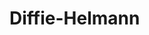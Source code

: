 # Diffie-Helmann
<!DOCTYPE html>
<html lang="en" dir="ltr">
  <head>
    <meta http-equiv="Content-Type" content="text/html; charset=utf-8" />
    <script>
      "use strict";

      function fDH() {
        var vg;
        var vp;
        var va;
        var vb;
        var vgA;
        var vgB;
        var vKA;
        var vKB;
        var vAusgabe;

        vg = document.getElementById("idg").value;
        vg = parseFloat(vg);

        vp = document.getElementById("idp").value;
        vp = parseFloat(vp);

        va = document.getElementById("ida").value;
        va = parseFloat(va);

        vb = document.getElementById("idb").value;
        vb = parseFloat(vb);

        vgA = Math.pow(vg, va) % vp;
        vgB = Math.pow(vg, vb) % vp;
        vKA = Math.pow(vgB, va) % vp;
        vKB = Math.pow(vgA, vb) % vp;

        vAusgabe = "Öffentlicher Schlüssel Alice:" + vgA;
        vAusgabe = vAusgabe + "<br>" + "öffentlicher Schlüssel Bob:" + vgB;
        vAusgabe =
          vAusgabe + "<br>" + "<br>" + "----------------------------" + "<br>";
        vAusgabe = vAusgabe + "<br>" + "Generierter Schlüssel K Alice: " + vKB;
        vAusgabe = vAusgabe + "<br>" + "Generierter Schlüssel K Bob: " + vKB;

        if (vp > 99) {
          vAusgabe = "  p muss kleiner 100 sein!";
        }

        document.getElementById("idAusgabe").innerHTML = vAusgabe;
      }
    </script>
    <title></title>
  </head>
  <body>
    <h1>Berechnung vom Schlüssel K nach Diffie-Hellman</h1>
    1.Alice und Bob einigen sich auf:<br />
    g = <input id="idg" type="text" value="" /><br />
    p = <input id="idp" type="text" value="" /><br /><br />
    ---------------------------------------------------------<br /><br />
    2.Alice wählt die Geheime Zahl a:<br />
    a = <input id="ida" type="text" value="" /><br />
    3. Bob wählt die Geheime Zahl b:<br />
    b = <input id="idb" type="text" value="" /><br /><br />
    <button onClick="fDH();">Berechne Schlüssel K!</button><br /><br /><br />
    <div id="idAusgabe"></div>
  </body>
</html>
